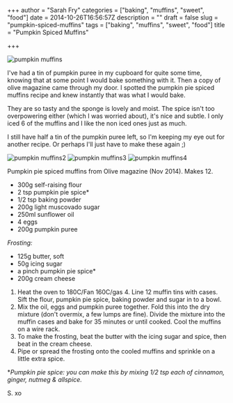 +++
author = "Sarah Fry"
categories = ["baking", "muffins", "sweet", "food"]
date = 2014-10-26T16:56:57Z
description = ""
draft = false
slug = "pumpkin-spiced-muffins"
tags = ["baking", "muffins", "sweet", "food"]
title = "Pumpkin Spiced Muffins"

+++


![pumpkin muffins](/content/images/2014/Oct/DSC_0491-1.JPG)

I've had a tin of pumpkin puree in my cupboard for quite some time, knowing that at some point I would bake something with it. Then a copy of olive magazine came through my door. I spotted the pumpkin pie spiced muffins recipe and knew instantly that was what I would bake.

They are so tasty and the sponge is lovely and moist. The spice isn't too overpowering either (which I was worried about), it's nice and subtle. I only iced 6 of the muffins and I like the non iced ones just as much.

I still have half a tin of the pumpkin puree left, so I'm keeping my eye out for another recipe. Or perhaps I'll just have to make these again ;)

![pumpkin muffins2](/content/images/2014/Oct/DSC_0474-1.JPG)
![pumpkin muffins3](/content/images/2014/Oct/DSC_0479-1.JPG)
![pumpkin muffins4](/content/images/2014/Oct/DSC_0494-1.JPG)

Pumpkin pie spiced muffins from Olive magazine (Nov 2014). Makes 12.

* 300g self-raising flour
* 2 tsp pumpkin pie spice*
* 1/2 tsp baking powder
* 200g light muscovado sugar
* 250ml sunflower oil
* 4 eggs
* 200g pumpkin puree

*Frosting:*

* 125g butter, soft
* 50g icing sugar
* a pinch pumpkin pie spice* 
* 200g cream cheese

 1. Heat the oven to 180C/Fan 160C/gas 4. Line 12 muffin tins with cases. Sift the flour, pumpkin pie spice, baking powder and sugar in to a bowl.
 2. Mix the oil, eggs and pumpkin puree together. Fold this into the dry mixture (don't overmix, a few lumps are fine). Divide the mixture into the muffin cases and bake for 35 minutes or until cooked. Cool the muffins on a wire rack.
 3. To make the frosting, beat the butter with the icing sugar and spice, then beat in the cream cheese.
 4. Pipe or spread the frosting onto the cooled muffins and sprinkle on a little extra spice.
 
**Pumpkin pie spice: you can make this by mixing 1/2 tsp each of cinnamon, ginger, nutmeg & allspice.*


S. xo

